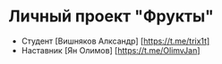 # Личный проект "Фрукты"

* Студент [Вишняков Алксандр] [https://t.me/trix1t]
* Наставник [Ян Олимов] [https://t.me/OlimvJan]